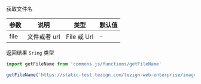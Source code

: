 获取文件名

| 参数 | 说明 | 类型 | 默认值 |
| --- | --- | --- | --- |
| file | 文件或者 url | File 或 Url | - |

返回结果 `Sring` 类型

```js
import getFileName from 'commons.js/functions/getFileName'

getFileName('https://static-test.tezign.com/tezign-web-enterprise/images/default.png?width=120') // default.png 
```